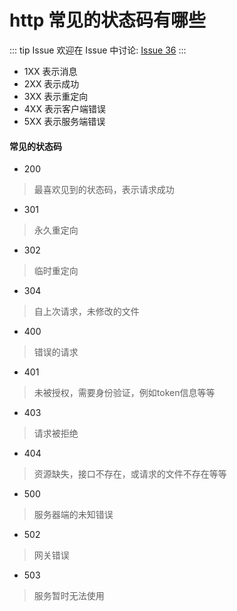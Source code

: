 # http 常见的状态码有哪些



::: tip Issue 
 欢迎在 Issue 中讨论: [Issue 36](https://github.com/shfshanyue/Daily-Question/issues/36) 
:::

* 1XX 表示消息
* 2XX 表示成功
* 3XX 表示重定向
* 4XX 表示客户端错误
* 5XX 表示服务端错误

#### 常见的状态码

* 200
> 最喜欢见到的状态码，表示请求成功

* 301
> 永久重定向

* 302
> 临时重定向

* 304
> 自上次请求，未修改的文件

* 400
> 错误的请求

* 401
> 未被授权，需要身份验证，例如token信息等等

* 403
> 请求被拒绝

* 404
> 资源缺失，接口不存在，或请求的文件不存在等等

* 500
> 服务器端的未知错误

* 502
> 网关错误

* 503
> 服务暂时无法使用
